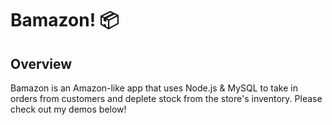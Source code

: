 # Bamazon! :package:

## Overview
Bamazon is an Amazon-like app that uses Node.js & MySQL to take in orders from customers and deplete stock from the store's inventory. Please check out my demos below!
